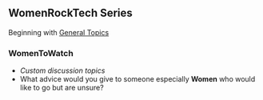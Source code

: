 ## WomenRockTech Series

Beginning with [General Topics](GeneralTopics.md)

### WomenToWatch

* *Custom discussion topics*
* What advice would you give to someone especially **Women** who would like to go but are unsure?
